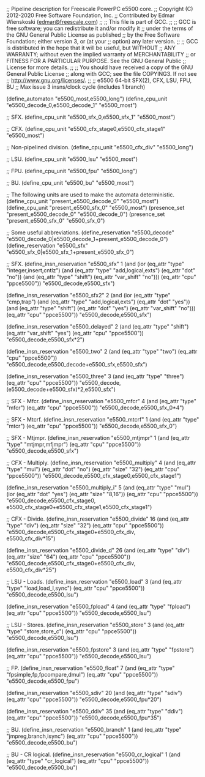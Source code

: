 ;; Pipeline description for Freescale PowerPC e5500 core.
;;   Copyright (C) 2012-2020 Free Software Foundation, Inc.
;;   Contributed by Edmar Wienskoski (edmar@freescale.com)
;;
;; This file is part of GCC.
;;
;; GCC is free software; you can redistribute it and/or modify it
;; under the terms of the GNU General Public License as published
;; by the Free Software Foundation; either version 3, or (at your
;; option) any later version.
;;
;; GCC is distributed in the hope that it will be useful, but WITHOUT
;; ANY WARRANTY; without even the implied warranty of MERCHANTABILITY
;; or FITNESS FOR A PARTICULAR PURPOSE.  See the GNU General Public
;; License for more details.
;;
;; You should have received a copy of the GNU General Public License
;; along with GCC; see the file COPYING3.  If not see
;; <http://www.gnu.org/licenses/>.
;;
;; e5500 64-bit SFX(2), CFX, LSU, FPU, BU
;; Max issue 3 insns/clock cycle (includes 1 branch)

(define_automaton "e5500_most,e5500_long")
(define_cpu_unit "e5500_decode_0,e5500_decode_1" "e5500_most")

;; SFX.
(define_cpu_unit "e5500_sfx_0,e5500_sfx_1" "e5500_most")

;; CFX.
(define_cpu_unit "e5500_cfx_stage0,e5500_cfx_stage1" "e5500_most")

;; Non-pipelined division.
(define_cpu_unit "e5500_cfx_div" "e5500_long")

;; LSU.
(define_cpu_unit "e5500_lsu" "e5500_most")

;; FPU.
(define_cpu_unit "e5500_fpu" "e5500_long")

;; BU.
(define_cpu_unit "e5500_bu" "e5500_most")

;; The following units are used to make the automata deterministic.
(define_cpu_unit "present_e5500_decode_0" "e5500_most")
(define_cpu_unit "present_e5500_sfx_0" "e5500_most")
(presence_set "present_e5500_decode_0" "e5500_decode_0")
(presence_set "present_e5500_sfx_0" "e5500_sfx_0")

;; Some useful abbreviations.
(define_reservation "e5500_decode"
    "e5500_decode_0|e5500_decode_1+present_e5500_decode_0")
(define_reservation "e5500_sfx"
   "e5500_sfx_0|e5500_sfx_1+present_e5500_sfx_0")

;; SFX.
(define_insn_reservation "e5500_sfx" 1
  (and (ior (eq_attr "type" "integer,insert,cntlz")
	    (and (eq_attr "type" "add,logical,exts")
		 (eq_attr "dot" "no"))
	    (and (eq_attr "type" "shift")
		 (eq_attr "var_shift" "no")))
       (eq_attr "cpu" "ppce5500"))
  "e5500_decode,e5500_sfx")

(define_insn_reservation "e5500_sfx2" 2
  (and (ior (eq_attr "type" "cmp,trap")
	    (and (eq_attr "type" "add,logical,exts")
		 (eq_attr "dot"  "yes"))
	    (and (eq_attr "type" "shift")
		 (eq_attr "dot"  "yes")
		 (eq_attr "var_shift" "no")))
       (eq_attr "cpu" "ppce5500"))
  "e5500_decode,e5500_sfx")

(define_insn_reservation "e5500_delayed" 2
  (and (eq_attr "type" "shift")
       (eq_attr "var_shift" "yes")
       (eq_attr "cpu" "ppce5500"))
  "e5500_decode,e5500_sfx*2")

(define_insn_reservation "e5500_two" 2
  (and (eq_attr "type" "two")
       (eq_attr "cpu" "ppce5500"))
  "e5500_decode,e5500_decode+e5500_sfx,e5500_sfx")

(define_insn_reservation "e5500_three" 3
  (and (eq_attr "type" "three")
       (eq_attr "cpu" "ppce5500"))
  "e5500_decode,(e5500_decode+e5500_sfx)*2,e5500_sfx")

;; SFX - Mfcr.
(define_insn_reservation "e5500_mfcr" 4
  (and (eq_attr "type" "mfcr")
       (eq_attr "cpu" "ppce5500"))
  "e5500_decode,e5500_sfx_0*4")

;; SFX - Mtcrf.
(define_insn_reservation "e5500_mtcrf" 1
  (and (eq_attr "type" "mtcr")
       (eq_attr "cpu" "ppce5500"))
  "e5500_decode,e5500_sfx_0")

;; SFX - Mtjmpr.
(define_insn_reservation "e5500_mtjmpr" 1
  (and (eq_attr "type" "mtjmpr,mfjmpr")
       (eq_attr "cpu" "ppce5500"))
  "e5500_decode,e5500_sfx")

;; CFX - Multiply.
(define_insn_reservation "e5500_multiply" 4
  (and (eq_attr "type" "mul")
       (eq_attr "dot" "no")
       (eq_attr "size" "32")
       (eq_attr "cpu" "ppce5500"))
  "e5500_decode,e5500_cfx_stage0,e5500_cfx_stage1")

(define_insn_reservation "e5500_multiply_i" 5
  (and (eq_attr "type" "mul")
       (ior (eq_attr "dot" "yes")
	    (eq_attr "size" "8,16"))
       (eq_attr "cpu" "ppce5500"))
  "e5500_decode,e5500_cfx_stage0,\
   e5500_cfx_stage0+e5500_cfx_stage1,e5500_cfx_stage1")

;; CFX - Divide.
(define_insn_reservation "e5500_divide" 16
  (and (eq_attr "type" "div")
       (eq_attr "size" "32")
       (eq_attr "cpu" "ppce5500"))
  "e5500_decode,e5500_cfx_stage0+e5500_cfx_div,\
   e5500_cfx_div*15")

(define_insn_reservation "e5500_divide_d" 26
  (and (eq_attr "type" "div")
       (eq_attr "size" "64")
       (eq_attr "cpu" "ppce5500"))
  "e5500_decode,e5500_cfx_stage0+e5500_cfx_div,\
   e5500_cfx_div*25")

;; LSU - Loads.
(define_insn_reservation "e5500_load" 3
  (and (eq_attr "type" "load,load_l,sync")
       (eq_attr "cpu" "ppce5500"))
  "e5500_decode,e5500_lsu")

(define_insn_reservation "e5500_fpload" 4
  (and (eq_attr "type" "fpload")
       (eq_attr "cpu" "ppce5500"))
  "e5500_decode,e5500_lsu")

;; LSU - Stores.
(define_insn_reservation "e5500_store" 3
  (and (eq_attr "type" "store,store_c")
       (eq_attr "cpu" "ppce5500"))
  "e5500_decode,e5500_lsu")

(define_insn_reservation "e5500_fpstore" 3
  (and (eq_attr "type" "fpstore")
       (eq_attr "cpu" "ppce5500"))
  "e5500_decode,e5500_lsu")

;; FP.
(define_insn_reservation "e5500_float" 7
  (and (eq_attr "type" "fpsimple,fp,fpcompare,dmul")
       (eq_attr "cpu" "ppce5500"))
  "e5500_decode,e5500_fpu")

(define_insn_reservation "e5500_sdiv" 20
  (and (eq_attr "type" "sdiv")
       (eq_attr "cpu" "ppce5500"))
  "e5500_decode,e5500_fpu*20")

(define_insn_reservation "e5500_ddiv" 35
  (and (eq_attr "type" "ddiv")
       (eq_attr "cpu" "ppce5500"))
  "e5500_decode,e5500_fpu*35")

;; BU.
(define_insn_reservation "e5500_branch" 1
  (and (eq_attr "type" "jmpreg,branch,isync")
       (eq_attr "cpu" "ppce5500"))
  "e5500_decode,e5500_bu")

;; BU - CR logical.
(define_insn_reservation "e5500_cr_logical" 1
  (and (eq_attr "type" "cr_logical")
       (eq_attr "cpu" "ppce5500"))
  "e5500_decode,e5500_bu")
